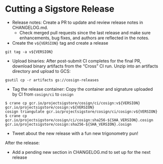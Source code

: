 # Cutting a Sigstore Release
* Release notes: Create a PR to update and review release notes in CHANGELOG.md.
  - Check merged pull requests since the last release and make sure enhancements, bug fixes, and authors are reflected in the notes.
* Create the `v${VERSION}` tag and create a release
```shell
git tag -a v${VERSION}
```
* Upload binaries: After post-submit CI completes for the final PR, download binary artifacts from the “Cross” CI run. Unzip into an artifacts directory and upload to GCS:
```shell
gsutil cp -r artifacts gs://cosign-releases
```
* Tag the release container: Copy the container and signature uploaded by CI from `cosign/ci` to `cosign`

```shell
$ crane cp gcr.io/projectsigstore/cosign/ci/cosign:v${VERSION} gcr.io/projectsigstore/cosign:v${VERSION}
cosign triangulate gcr.io/projectsigstore/cosign/ci/cosign:v${VERSION}
$ crane cp gcr.io/projectsigstore/cosign/ci/cosign:sha256-${SHA_VERSION}.cosign gcr.io/projectsigstore/cosign:sha256-${SHA_VERSION}.cosign
```
* Tweet about the new release with a fun new trigonometry pun!

After the release:
* Add a pending new section in CHANGELOG.md to set up for the next release
